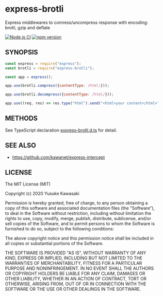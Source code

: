 # express-brotli

Express middlewares to comress/uncompress response with encoding: brotli, gzip and deflate

[![Node.js CI](https://github.com/kawanet/express-brotli/workflows/Node.js%20CI/badge.svg?branch=master)](https://github.com/kawanet/express-brotli/actions/)
[![npm version](https://badge.fury.io/js/express-brotli.svg)](https://www.npmjs.com/package/express-brotli)

## SYNOPSIS

```js
const express = require("express");
const brotli = require("express-brotli");

const app = express();

app.use(brotli.compress({contentType: /html/}));

app.use(brotli.decompress({contentType: /html/}));

app.use((req, res) => res.type("html").send("<html>your content</html>"));
```

## METHODS

See TypeScript declaration
[express-brotli.d.ts](https://github.com/kawanet/express-brotli/blob/master/types/express-brotli.d.ts)
for detail.

## SEE ALSO

- https://github.com/kawanet/express-intercept

## LICENSE

The MIT License (MIT)

Copyright (c) 2020 Yusuke Kawasaki

Permission is hereby granted, free of charge, to any person obtaining a copy
of this software and associated documentation files (the "Software"), to deal
in the Software without restriction, including without limitation the rights
to use, copy, modify, merge, publish, distribute, sublicense, and/or sell
copies of the Software, and to permit persons to whom the Software is
furnished to do so, subject to the following conditions:

The above copyright notice and this permission notice shall be included in all
copies or substantial portions of the Software.

THE SOFTWARE IS PROVIDED "AS IS", WITHOUT WARRANTY OF ANY KIND, EXPRESS OR
IMPLIED, INCLUDING BUT NOT LIMITED TO THE WARRANTIES OF MERCHANTABILITY,
FITNESS FOR A PARTICULAR PURPOSE AND NONINFRINGEMENT. IN NO EVENT SHALL THE
AUTHORS OR COPYRIGHT HOLDERS BE LIABLE FOR ANY CLAIM, DAMAGES OR OTHER
LIABILITY, WHETHER IN AN ACTION OF CONTRACT, TORT OR OTHERWISE, ARISING FROM,
OUT OF OR IN CONNECTION WITH THE SOFTWARE OR THE USE OR OTHER DEALINGS IN THE
SOFTWARE.
